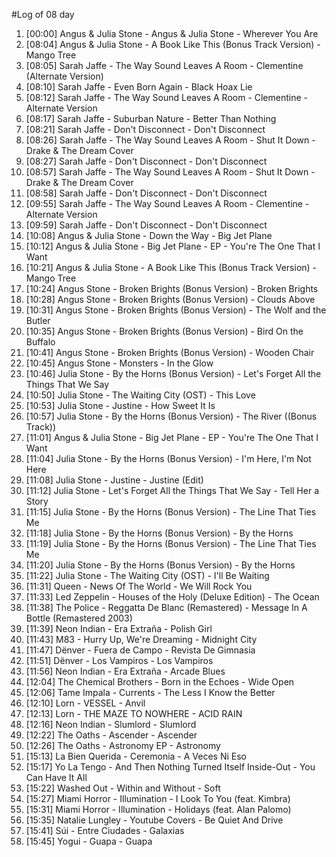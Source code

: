 #Log of 08 day

1. [00:00] Angus & Julia Stone - Angus & Julia Stone - Wherever You Are
1. [08:04] Angus & Julia Stone - A Book Like This (Bonus Track Version) - Mango Tree
1. [08:05] Sarah Jaffe - The Way Sound Leaves A Room - Clementine (Alternate Version)
1. [08:10] Sarah Jaffe - Even Born Again - Black Hoax Lie
1. [08:12] Sarah Jaffe - The Way Sound Leaves A Room - Clementine - Alternate Version
1. [08:17] Sarah Jaffe - Suburban Nature - Better Than Nothing
1. [08:21] Sarah Jaffe - Don't Disconnect - Don't Disconnect
1. [08:26] Sarah Jaffe - The Way Sound Leaves A Room - Shut It Down - Drake & The Dream Cover
1. [08:27] Sarah Jaffe - Don't Disconnect - Don't Disconnect
1. [08:57] Sarah Jaffe - The Way Sound Leaves A Room - Shut It Down - Drake & The Dream Cover
1. [08:58] Sarah Jaffe - Don't Disconnect - Don't Disconnect
1. [09:55] Sarah Jaffe - The Way Sound Leaves A Room - Clementine - Alternate Version
1. [09:59] Sarah Jaffe - Don't Disconnect - Don't Disconnect
1. [10:08] Angus & Julia Stone - Down the Way - Big Jet Plane
1. [10:12] Angus & Julia Stone - Big Jet Plane - EP - You're The One That I Want
1. [10:21] Angus & Julia Stone - A Book Like This (Bonus Track Version) - Mango Tree
1. [10:24] Angus Stone - Broken Brights (Bonus Version) - Broken Brights
1. [10:28] Angus Stone - Broken Brights (Bonus Version) - Clouds Above
1. [10:31] Angus Stone - Broken Brights (Bonus Version) - The Wolf and the Butler
1. [10:35] Angus Stone - Broken Brights (Bonus Version) - Bird On the Buffalo
1. [10:41] Angus Stone - Broken Brights (Bonus Version) - Wooden Chair
1. [10:45] Angus Stone - Monsters - In the Glow
1. [10:46] Julia Stone - By the Horns (Bonus Version) - Let's Forget All the Things That We Say
1. [10:50] Julia Stone - The Waiting City (OST) - This Love
1. [10:53] Julia Stone - Justine - How Sweet It Is
1. [10:57] Julia Stone - By the Horns (Bonus Version) - The River ((Bonus Track))
1. [11:01] Angus & Julia Stone - Big Jet Plane - EP - You're The One That I Want
1. [11:04] Julia Stone - By the Horns (Bonus Version) - I'm Here, I'm Not Here
1. [11:08] Julia Stone - Justine - Justine (Edit)
1. [11:12] Julia Stone - Let's Forget All the Things That We Say - Tell Her a Story
1. [11:15] Julia Stone - By the Horns (Bonus Version) - The Line That Ties Me
1. [11:18] Julia Stone - By the Horns (Bonus Version) - By the Horns
1. [11:19] Julia Stone - By the Horns (Bonus Version) - The Line That Ties Me
1. [11:20] Julia Stone - By the Horns (Bonus Version) - By the Horns
1. [11:22] Julia Stone - The Waiting City (OST) - I'll Be Waiting
1. [11:31] Queen - News Of The World - We Will Rock You
1. [11:33] Led Zeppelin - Houses of the Holy (Deluxe Edition) - The Ocean
1. [11:38] The Police - Reggatta De Blanc (Remastered) - Message In A Bottle (Remastered 2003)
1. [11:39] Neon Indian - Era Extraña - Polish Girl
1. [11:43] M83 - Hurry Up, We're Dreaming - Midnight City
1. [11:47] Dënver - Fuera de Campo - Revista De Gimnasia
1. [11:51] Dënver - Los Vampiros - Los Vampiros
1. [11:56] Neon Indian - Era Extraña - Arcade Blues
1. [12:04] The Chemical Brothers - Born in the Echoes - Wide Open
1. [12:06] Tame Impala - Currents - The Less I Know the Better
1. [12:10] Lorn - VESSEL - Anvil
1. [12:13] Lorn - THE MAZE TO NOWHERE - ACID RAIN
1. [12:16] Neon Indian - Slumlord - Slumlord
1. [12:22] The Oaths - Ascender - Ascender
1. [12:26] The Oaths - Astronomy EP - Astronomy
1. [15:13] La Bien Querida - Ceremonia - A Veces Ni Eso
1. [15:17] Yo La Tengo - And Then Nothing Turned Itself Inside-Out - You Can Have It All
1. [15:22] Washed Out - Within and Without - Soft
1. [15:27] Miami Horror - Illumination - I Look To You (feat. Kimbra)
1. [15:31] Miami Horror - Illumination - Holidays (feat. Alan Palomo)
1. [15:35] Natalie Lungley - Youtube Covers - Be Quiet And Drive
1. [15:41] Súi - Entre Ciudades - Galaxias
1. [15:45] Yogui - Guapa - Guapa
